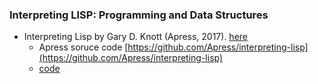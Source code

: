 ### Interpreting LISP: Programming and Data Structures
* Interpreting Lisp by Gary D. Knott (Apress, 2017). [here](http://www.apress.com/9781484227060)
  * Apress soruce code [https://github.com/Apress/interpreting-lisp](https://github.com/Apress/interpreting-lisp)
  * [code](https://github.com/csbyun-data/C-Pro/blob/main/chap05/Interpreting-lisp/lisp.c)
